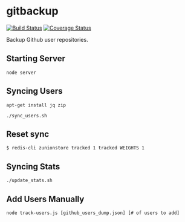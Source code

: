 # gitbackup

[![Build Status](https://travis-ci.org/ovsoinc/gitbackup.svg?branch=master)](https://travis-ci.org/ovsoinc/gitbackup) [![Coverage Status](https://coveralls.io/repos/github/ovsoinc/gitbackup/badge.svg?branch=master)](https://coveralls.io/github/ovsoinc/gitbackup?branch=master)

Backup Github user repositories.

## Starting Server

```
node server
```

## Syncing Users

```
apt-get install jq zip
```

```
./sync_users.sh
```

## Reset sync

```
$ redis-cli zunionstore tracked 1 tracked WEIGHTS 1
```

## Syncing Stats
```
./update_stats.sh
```

## Add Users Manually

```
node track-users.js [github_users_dump.json] [# of users to add]
```
